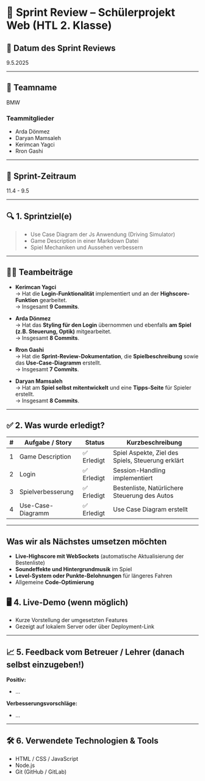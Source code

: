 # 🧾 Sprint Review – Schülerprojekt Web (HTL 2. Klasse)

## 📅 Datum des Sprint Reviews
9.5.2025

---

## 👥 Teamname
BMW

### Teammitglieder
- Arda Dönmez
- Daryan Mamsaleh
- Kerimcan Yagci
- Rron Gashi 

---

## 📌 Sprint-Zeitraum
11.4 - 9.5

---

## 🔍 1. Sprintziel(e)
 
> - Use Case Diagram der Js Anwendung (Driving Simulator)
> - Game Description in einer Markdown Datei
> - Spiel Mechaniken und Aussehen verbessern

---

## 👨‍💻 Teambeiträge

- **Kerimcan Yagci**  
  → Hat die **Login-Funktionalität** implementiert und an der **Highscore-Funktion** gearbeitet.  
  → Insgesamt **9 Commits**.

- **Arda Dönmez**  
  → Hat das **Styling für den Login** übernommen und ebenfalls **am Spiel (z.B. Steuerung, Optik)** mitgearbeitet.  
  → Insgesamt **8 Commits**.

- **Rron Gashi**  
  → Hat die **Sprint-Review-Dokumentation**, die **Spielbeschreibung** sowie das **Use-Case-Diagramm** erstellt.  
  → Insgesamt **7 Commits**.

- **Daryan Mamsaleh**  
  → Hat am **Spiel selbst mitentwickelt** und eine **Tipps-Seite** für Spieler erstellt.  
  → Insgesamt **8 Commits**.

---



## ✅ 2. Was wurde erledigt?

| #  | Aufgabe / Story      | Status        | Kurzbeschreibung                                  |
|----|----------------------|---------------|---------------------------------------------------|
| 1  | Game Description     | ✅ Erledigt   | Spiel Aspekte, Ziel des Spiels, Steuerung erklärt |
| 2  | Login                | ✅ Erledigt   | Session-Handling implementiert                    |
| 3  | Spielverbesserung    | ✅ Erledigt   | Bestenliste, Natürlichere Steuerung des Autos     |
| 4  | Use-Case-Diagramm    | ✅ Erledigt   | Use Case Diagram erstellt                         |

---

##  Was wir als Nächstes umsetzen möchten

- **Live-Highscore mit WebSockets** (automatische Aktualisierung der Bestenliste)
- **Soundeffekte und Hintergrundmusik** im Spiel
- **Level-System oder Punkte-Belohnungen** für längeres Fahren
- Allgemeine **Code-Optimierung**

## 🖥️ 4. Live-Demo (wenn möglich)

- Kurze Vorstellung der umgesetzten Features
- Gezeigt auf lokalem Server oder über Deployment-Link

---

## 📈 5. Feedback vom Betreuer / Lehrer (danach selbst einzugeben!)

**Positiv:**  
- …  

**Verbesserungsvorschläge:**  
- …

---

## 🛠️ 6. Verwendete Technologien & Tools

- HTML / CSS / JavaScript   
- Node.js
- Git (GitHub / GitLab)  

